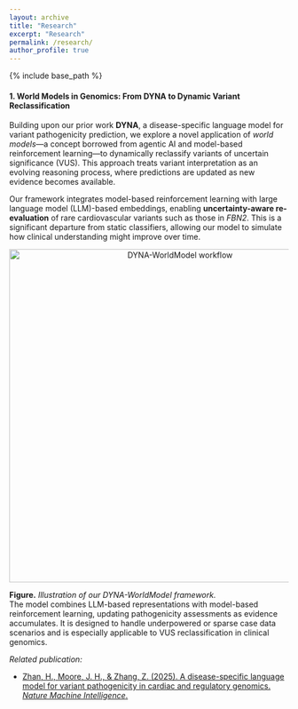 ```yaml
---
layout: archive
title: "Research"
excerpt: "Research"
permalink: /research/
author_profile: true
---
```

{% include base_path %}


<a id="sec-1"></a>
#### 1. World Models in Genomics: From DYNA to Dynamic Variant Reclassification

Building upon our prior work **DYNA**, a disease-specific language model for variant pathogenicity prediction, we explore a novel application of *world models*—a concept borrowed from agentic AI and model-based reinforcement learning—to dynamically reclassify variants of uncertain significance (VUS). This approach treats variant interpretation as an evolving reasoning process, where predictions are updated as new evidence becomes available.

Our framework integrates model-based reinforcement learning with large language model (LLM)-based embeddings, enabling **uncertainty-aware re-evaluation** of rare cardiovascular variants such as those in *FBN2*. This is a significant departure from static classifiers, allowing our model to simulate how clinical understanding might improve over time.

<p align="center">
  <img src="/assets/img/research/dyna-worldmodel.png" alt="DYNA-WorldModel workflow" width="600">
</p>

**Figure.** *Illustration of our DYNA-WorldModel framework.*  
The model combines LLM-based representations with model-based reinforcement learning, updating pathogenicity assessments as evidence accumulates. It is designed to handle underpowered or sparse case data scenarios and is especially applicable to VUS reclassification in clinical genomics.


*Related publication:*
- [Zhan, H., Moore, J. H., & Zhang, Z. (2025). A disease-specific language model for variant pathogenicity in cardiac and regulatory genomics. <i>Nature Machine Intelligence</i>.](https://huixin-zhan-ai.github.io//publications/)

